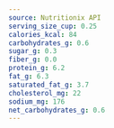 ```yaml
---
source: Nutritionix API
serving_size_cup: 0.25
calories_kcal: 84
carbohydrates_g: 0.6
sugar_g: 0.3
fiber_g: 0.0
protein_g: 6.2
fat_g: 6.3
saturated_fat_g: 3.7
cholesterol_mg: 22
sodium_mg: 176
net_carbohydrates_g: 0.6
---
```


